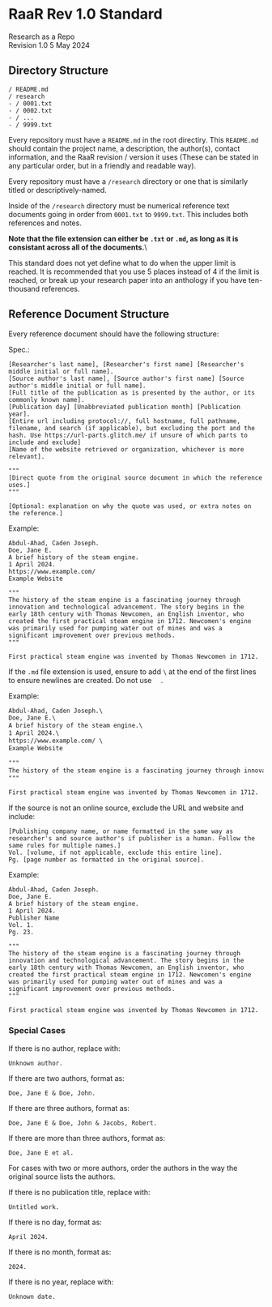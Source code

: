 # RaaR Rev 1.0 Standard
Research as a Repo  
Revision 1.0
5 May 2024

## Directory Structure
```
/ README.md
/ research
- / 0001.txt
- / 0002.txt
- / ...
- / 9999.txt
```

Every repository must have a `README.md` in the root directiry. This `README.md` should contain the project name, a description, the author(s), contact information, and the RaaR revision / version it uses (These can be stated in any particular order, but in a friendly and readable way).

Every repository must have a `/research` directory or one that is similarly titled or descriptively-named.

Inside of the `/research` directory must be numerical reference text documents going in order from `0001.txt` to `9999.txt`. This includes both references and notes.

**Note that the file extension can either be `.txt` or `.md`, as long as it is consistant across all of the documents.**\

This standard does not yet define what to do when the upper limit is reached. It is recommended that you use 5 places instead of 4 if the limit is reached, or break up your research paper into an anthology if you have ten-thousand references.

## Reference Document Structure

Every reference document should have the following structure:

Spec.:
```
[Researcher's last name], [Researcher's first name] [Researcher's middle initial or full name].
[Source author's last name], [Source author's first name] [Source author's middle initial or full name].
[Full title of the publication as is presented by the author, or its commonly known name].
[Publication day] [Unabbreviated publication month] [Publication year].
[Entire url including protocol://, full hostname, full pathname, filename, and search (if applicable), but excluding the port and the hash. Use https://url-parts.glitch.me/ if unsure of which parts to include and exclude]
[Name of the website retrieved or organization, whichever is more relevant].

"""
[Direct quote from the original source document in which the reference uses.]
"""

[Optional: explanation on why the quote was used, or extra notes on the reference.]
```

Example:
```
Abdul-Ahad, Caden Joseph.
Doe, Jane E.
A brief history of the steam engine.
1 April 2024.
https://www.example.com/
Example Website

"""
The history of the steam engine is a fascinating journey through innovation and technological advancement. The story begins in the early 18th century with Thomas Newcomen, an English inventor, who created the first practical steam engine in 1712. Newcomen's engine was primarily used for pumping water out of mines and was a significant improvement over previous methods.
"""

First practical steam engine was invented by Thomas Newcomen in 1712.
```

If the `.md` file extension is used, ensure to add `\` at the end of the first lines to ensure newlines are created. Do not use `  `.

Example:
```md
Abdul-Ahad, Caden Joseph.\
Doe, Jane E.\
A brief history of the steam engine.\
1 April 2024.\
https://www.example.com/ \
Example Website

"""
The history of the steam engine is a fascinating journey through innovation and technological advancement. The story begins in the early 18th century with Thomas Newcomen, an English inventor, who created the first practical steam engine in 1712. Newcomen's engine was primarily used for pumping water out of mines and was a significant improvement over previous methods.
"""

First practical steam engine was invented by Thomas Newcomen in 1712.
```

If the source is not an online source, exclude the URL and website and include:
```
[Publishing company name, or name formatted in the same way as researcher's and source author's if publisher is a human. Follow the same rules for multiple names.]
Vol. [volume, if not applicable, exclude this entire line].
Pg. [page number as formatted in the original source].
```

Example:
```
Abdul-Ahad, Caden Joseph.
Doe, Jane E.
A brief history of the steam engine.
1 April 2024.
Publisher Name
Vol. 1.
Pg. 23.

"""
The history of the steam engine is a fascinating journey through innovation and technological advancement. The story begins in the early 18th century with Thomas Newcomen, an English inventor, who created the first practical steam engine in 1712. Newcomen's engine was primarily used for pumping water out of mines and was a significant improvement over previous methods.
"""

First practical steam engine was invented by Thomas Newcomen in 1712.
```

### Special Cases

If there is no author, replace with:
```
Unknown author.
```

If there are two authors, format as:
```
Doe, Jane E & Doe, John.
```

If there are three authors, format as:
```
Doe, Jane E & Doe, John & Jacobs, Robert.
```

If there are more than three authors, format as:
```
Doe, Jane E et al.
```

For cases with two or more authors, order the authors in the way the original source lists the authors.

If there is no publication title, replace with:
```
Untitled work.
```

If there is no day, format as:
```
April 2024.
```

If there is no month, format as:
```
2024.
```

If there is no year, replace with:
```
Unknown date.
```
